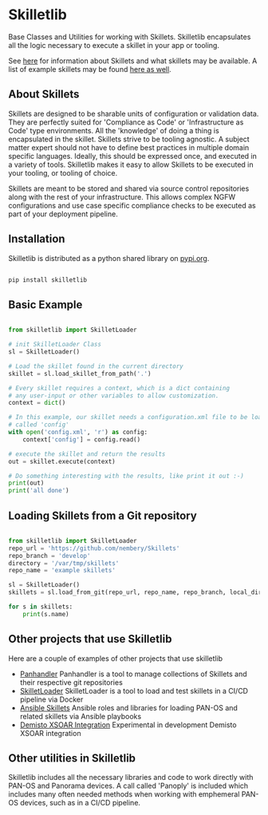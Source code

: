 # Skilletlib
Base Classes and Utilities for working with Skillets. Skilletlib encapsulates all the logic necessary to 
execute a skillet in your app or tooling. 

See [here](https://live.paloaltonetworks.com/t5/Skillet-District/ct-p/Skillets) for information about Skillets and
what skillets may be available. A list of example skillets may be found 
[here as well](https://github.com/PaloAltoNetworks/skillets).


## About Skillets

Skillets are designed to be sharable units of configuration or validation data. They are perfectly suited for 
'Compliance as Code' or 'Infrastructure as Code' type environments. All the 'knowledge' of doing a thing is encapsulated
in the skillet. Skillets strive to be tooling agnostic. A subject matter expert should not have to define best 
practices in multiple domain specific languages. Ideally, this should be expressed once, and executed in a variety of
tools. Skilletlib makes it easy to allow Skillets to be executed in your tooling, or tooling of choice. 

Skillets are meant to be stored and shared via source control repositories along with the rest of your infrastructure.
This allows complex NGFW configurations and use case specific compliance checks to be executed as part of your 
deployment pipeline.  


## Installation

Skilletlib is distributed as a python shared library on [pypi.org](https://pypi.org/project/skilletlib/).

```bash

pip install skilletlib

```


## Basic Example

```python

from skilletlib import SkilletLoader

# init SkilletLoader Class
sl = SkilletLoader()

# Load the skillet found in the current directory
skillet = sl.load_skillet_from_path('.')

# Every skillet requires a context, which is a dict containing
# any user-input or other variables to allow customization.
context = dict()

# In this example, our skillet needs a configuration.xml file to be loaded into a variable
# called 'config'
with open('config.xml', 'r') as config:
    context['config'] = config.read()

# execute the skillet and return the results
out = skillet.execute(context)

# Do something interesting with the results, like print it out :-)
print(out)
print('all done')

```


## Loading Skillets from a Git repository

```python

from skilletlib import SkilletLoader
repo_url = 'https://github.com/nembery/Skillets'
repo_branch = 'develop'
directory = '/var/tmp/skillets'
repo_name = 'example skillets'

sl = SkilletLoader()
skillets = sl.load_from_git(repo_url, repo_name, repo_branch, local_dir=directory)

for s in skillets:
    print(s.name)

```



## Other projects that use Skilletlib

Here are a couple of examples of other projects that use skilletlib

* [Panhandler](https://github.com/PaloAltoNetworks/panhandler/)
    Panhandler is a tool to manage collections of Skillets and their respective git repositories
* [SkilletLoader](https://github.com/nembery/skilletLoader/)
    SkilletLoader is a tool to load and test skillets in a CI/CD pipeline via Docker
* [Ansible Skillets](https://github.com/PaloAltoNetworks/panw-gse.skillets)
    Ansible roles and libraries for loading PAN-OS and related skillets via Ansible playbooks
* [Demisto XSOAR Integration](https://github.com/nembery/content/tree/skilletlib/Packs/skilletlib)
    Experimental in development Demisto XSOAR integration
    
    
    
## Other utilities in Skilletlib

Skilletlib includes all the necessary libraries and code to work directly with PAN-OS and Panorama devices. A call
called 'Panoply' is included which includes many often needed methods when working with emphemeral PAN-OS devices, such
as in a CI/CD pipeline. 